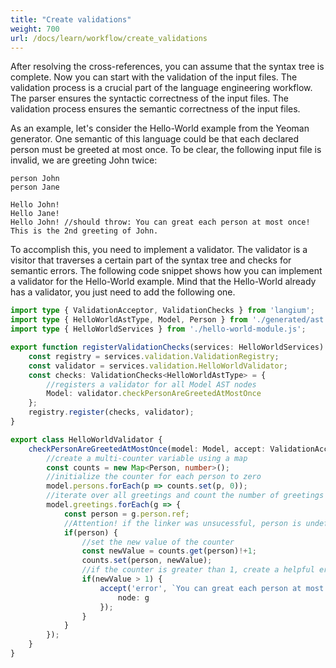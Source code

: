 ```yaml
---
title: "Create validations"
weight: 700
url: /docs/learn/workflow/create_validations
---
```


After resolving the cross-references, you can assume that the syntax tree is complete. Now you can start with the validation of the input files. The validation process is a crucial part of the language engineering workflow. The parser ensures the syntactic correctness of the input files. The validation process ensures the semantic correctness of the input files.

As an example, let's consider the Hello-World example from the Yeoman generator. One semantic of this language could be that each declared person must be greeted at most once. To be clear, the following input file is invalid, we are greeting John twice:

```text
person John
person Jane

Hello John!
Hello Jane!
Hello John! //should throw: You can great each person at most once! This is the 2nd greeting of John.
```

To accomplish this, you need to implement a validator. The validator is a visitor that traverses a certain part of the syntax tree and checks for semantic errors. The following code snippet shows how you can implement a validator for the Hello-World example. Mind that the Hello-World already has a validator, you just need to add the following one.

```ts
import type { ValidationAcceptor, ValidationChecks } from 'langium';
import type { HelloWorldAstType, Model, Person } from './generated/ast.js';
import type { HelloWorldServices } from './hello-world-module.js';

export function registerValidationChecks(services: HelloWorldServices) {
    const registry = services.validation.ValidationRegistry;
    const validator = services.validation.HelloWorldValidator;
    const checks: ValidationChecks<HelloWorldAstType> = {
        //registers a validator for all Model AST nodes
        Model: validator.checkPersonAreGreetedAtMostOnce
    };
    registry.register(checks, validator);
}

export class HelloWorldValidator {
    checkPersonAreGreetedAtMostOnce(model: Model, accept: ValidationAcceptor): void {
        //create a multi-counter variable using a map
        const counts = new Map<Person, number>();
        //initialize the counter for each person to zero
        model.persons.forEach(p => counts.set(p, 0));
        //iterate over all greetings and count the number of greetings for each person
        model.greetings.forEach(g => {
            const person = g.person.ref;
            //Attention! if the linker was unsucessful, person is undefined
            if(person) {
                //set the new value of the counter
                const newValue = counts.get(person)!+1;
                counts.set(person, newValue);
                //if the counter is greater than 1, create a helpful error
                if(newValue > 1) {
                    accept('error', `You can great each person at most once! This is the ${newValue}${newValue==2?'nd':'th'} greeting of ${person.name}.`, {
                        node: g
                    });
                }
            }
        });
    }
}
```
